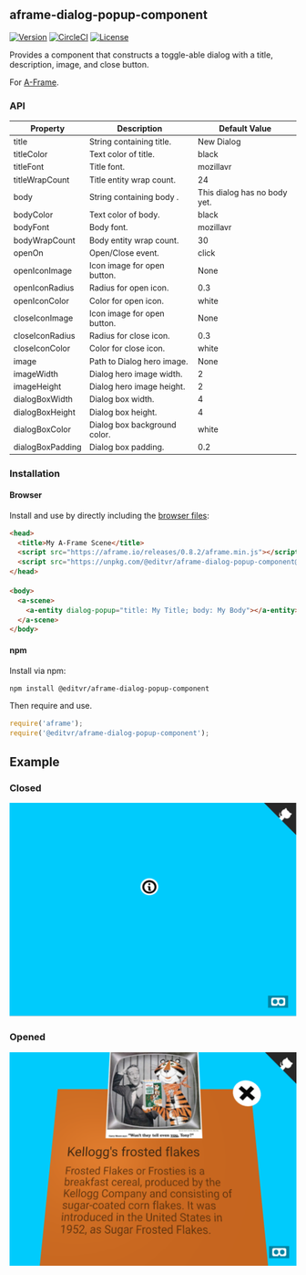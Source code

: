 ## aframe-dialog-popup-component

[![Version](http://img.shields.io/npm/v/@editvr/aframe-dialog-popup-component.svg?style=flat-square)](https://npmjs.org/package/aframe-dialog-popup-component)
[![CircleCI](http://img.shields.io/circleci/project/github/EditVR/aframe-dialog-popup-component.svg?style=flat-square)](https://npmjs.org/package/@editvr/aframe-dialog-popup-component)
[![License](http://img.shields.io/npm/l/@editvr/aframe-dialog-popup-component.svg?style=flat-square)](https://npmjs.org/package/aframe-dialog-popup-component)

Provides a component that constructs a toggle-able dialog with a title, description, image, and close button.

For [A-Frame](https://aframe.io).

### API

| Property               | Description                 | Default Value                 |
| ---------------------- | --------------------------- | ----------------------------- |
| title                  | String containing title.    | New Dialog                    |
| titleColor             | Text color of title.        | black                         |
| titleFont              | Title font.                 | mozillavr                     |
| titleWrapCount         | Title entity wrap count.    | 24                            |
| body                   | String containing body .    | This dialog has no body yet.  |
| bodyColor              | Text color of body.         | black                         |
| bodyFont               | Body  font.                 | mozillavr                     |
| bodyWrapCount          | Body entity wrap count.     | 30                            |
| openOn                 | Open/Close event.           | click                         |
| openIconImage          | Icon image for open button. | None                          |
| openIconRadius         | Radius for open icon.       | 0.3                           |
| openIconColor          | Color for open icon.        | white                         |
| closeIconImage         | Icon image for open button. | None                          |
| closeIconRadius        | Radius for close icon.      | 0.3                           |
| closeIconColor         | Color for close icon.       | white                         |
| image                  | Path to Dialog hero image.  | None                          |
| imageWidth             | Dialog hero image width.    | 2                             |
| imageHeight            | Dialog hero image height.   | 2                             |
| dialogBoxWidth         | Dialog box width.           | 4                             |
| dialogBoxHeight        | Dialog box height.          | 4                             |
| dialogBoxColor         | Dialog box background color.| white                         |
| dialogBoxPadding       | Dialog box padding.         | 0.2                           |

### Installation

#### Browser

Install and use by directly including the [browser files](dist):

```html
<head>
  <title>My A-Frame Scene</title>
  <script src="https://aframe.io/releases/0.8.2/aframe.min.js"></script>
  <script src="https://unpkg.com/@editvr/aframe-dialog-popup-component@1.4.0/dist/aframe-dialog-popup-component.min.js"></script>
</head>

<body>
  <a-scene>
    <a-entity dialog-popup="title: My Title; body: My Body"></a-entity>
  </a-scene>
</body>
```

#### npm

Install via npm:

```bash
npm install @editvr/aframe-dialog-popup-component
```

Then require and use.

```js
require('aframe');
require('@editvr/aframe-dialog-popup-component');
```

## Example
### Closed
![Closed](https://github.com/EditVR/aframe-dialog-popup-component/raw/develop/examples/assets/closed.png)
### Opened
![Open](https://github.com/EditVR/aframe-dialog-popup-component/raw/develop/examples/assets/open.png)

